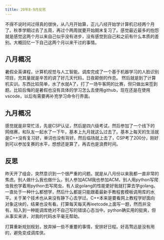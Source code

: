 ```yaml
---
title: 20年8-9月反思
---
```

不得不说时间过得真的很快，从八月开始算，正儿八经开始学计算机已经两个月了。秋季学期过去了五周，再过个两周就要开始期末复习了。感觉最近最多的抱怨就是感觉这两个月以来自己似乎没有进步，没有感觉到自己和之前有什么本质的差别。大概回忆一下自己这两个月以来干过的事情。

## 八月概况
暑假全英课程，计算机视觉与人工智能。调库完成了一个基于机器学习的人脸识别项目，充其量就是辛苦的调了好几天代码，日夜颠倒的作息。
然后就是到了计算机实训。东西比较简单，水了水就A了，打了一场牛客网的比赛，但只做出来签到题。比较后悔的是暑假也没有具体的学习怎么去使用github，现在还是在使用vscode，以后有需要再补充学习命令行界面。

## 九月概况
感觉就是非常忙活，先是CSP认证，然后是四六级考试，然后参加了一个线下的网络赛，和队友一起水了一下午。基本上九月就这么过去了。基本上每天的生活就是C++没有复习好，单词也没有背好。然后临场就上去了，CSP考了200分，刚好到可以参加复赛的水平，想想还是算了，再去也是浪费时间。

## 反思
昨天开了组会，突然意识到一个很严重的问题。就是从八月份以来我都一直非常的焦虑。别人做什么我也做什么，别人参加ACM我也参加ACM，别人用python写爬虫我也学着用python去写爬虫，有人说golang的性能更好我就打算去学golang。一直处于一种什么都想学，然后什么都是只能跟着最新手教程套模板调用库的水平。关于某个技术也从来没有静下心去学过。C++本来是要看网上教程学好面向对象这块的，结果也没有看。打算每天每天再leetcode上面写一题，然而并没有。陷入到一种能调库绝对不自己写的错误心态当中。python确实用的挺爽，但从事实来讲，对我的代码水平毫无帮助。

打算重新规划规划，放弃掉一些不重要的事情，安排好日程。好高骛远是没有用的，避免变成调库侠。